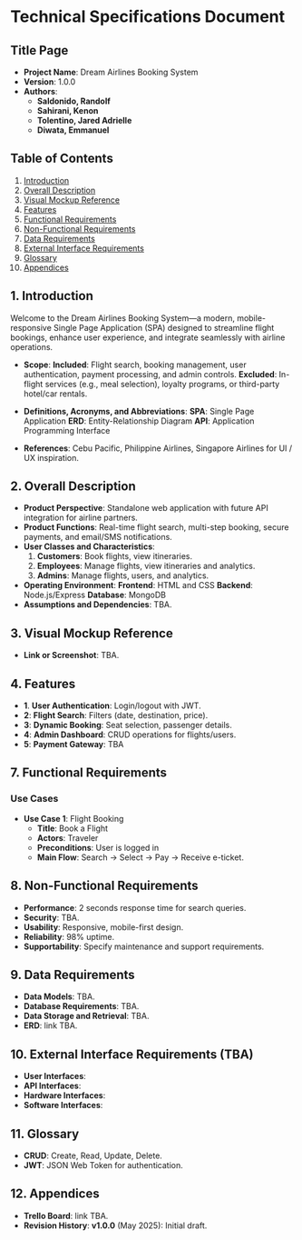 # Technical Specifications Document

## Title Page
- **Project Name**: Dream Airlines Booking System
- **Version**: 1.0.0
- **Authors**: 
  - **Saldonido, Randolf**  
  - **Sahirani, Kenon**  
  - **Tolentino, Jared Adrielle**  
  - **Diwata, Emmanuel**  

## Table of Contents
1. [Introduction](#1-introduction)
2. [Overall Description](#2-overall-description)
3. [Visual Mockup Reference](#3-visual-mockup-reference)
4. [Features](#4-features)
5. [Functional Requirements](#7-functional-requirements)
6. [Non-Functional Requirements](#8-non-functional-requirements)
7. [Data Requirements](#9-data-requirements)
8. [External Interface Requirements](#10-external-interface-requirements)
9. [Glossary](#11-glossary)
10. [Appendices](#12-appendices)

## 1. Introduction
Welcome to the Dream Airlines Booking System—a modern, mobile-responsive Single Page Application (SPA) designed to streamline flight bookings, enhance user experience, and integrate seamlessly with airline operations.

- **Scope**:
  **Included**: Flight search, booking management, user authentication, payment processing, and admin controls.
  **Excluded**: In-flight services (e.g., meal selection), loyalty programs, or third-party hotel/car rentals.

- **Definitions, Acronyms, and Abbreviations**:
  **SPA**: Single Page Application
  **ERD**: Entity-Relationship Diagram
  **API**: Application Programming Interface

- **References**: Cebu Pacific, Philippine Airlines, Singapore Airlines for UI / UX inspiration.

## 2. Overall Description
- **Product Perspective**: Standalone web application with future API integration for airline partners.
- **Product Functions**: Real-time flight search, multi-step booking, secure payments, and email/SMS notifications.
- **User Classes and Characteristics**:
  1. **Customers**: Book flights, view itineraries.
  2. **Employees**: Manage flights, view itineraries and analytics.
  3. **Admins**: Manage flights, users, and analytics.
- **Operating Environment**:
  **Frontend**: HTML and CSS
  **Backend**: Node.js/Express
  **Database**: MongoDB
- **Assumptions and Dependencies**: TBA.

## 3. Visual Mockup Reference
- **Link or Screenshot**: TBA.

## 4. Features
- **1**. **User Authentication**: Login/logout with JWT.
- **2**: **Flight Search**: Filters (date, destination, price).
- **3**: **Dynamic Booking**: Seat selection, passenger details.
- **4**: **Admin Dashboard**: CRUD operations for flights/users.
- **5**: **Payment Gateway**: TBA

## 7. Functional Requirements
### Use Cases
- **Use Case 1**: Flight Booking
  - **Title**: Book a Flight
  - **Actors**: Traveler
  - **Preconditions**: User is logged in
  - **Main Flow**: Search → Select → Pay → Receive e-ticket.

## 8. Non-Functional Requirements
- **Performance**: 2 seconds response time for search queries.
- **Security**: TBA.
- **Usability**: Responsive, mobile-first design.
- **Reliability**: 98% uptime.
- **Supportability**: Specify maintenance and support requirements.

## 9. Data Requirements
- **Data Models**: TBA.
- **Database Requirements**: TBA.
- **Data Storage and Retrieval**: TBA.
- **ERD**: link TBA.

## 10. External Interface Requirements (TBA)
- **User Interfaces**: 
- **API Interfaces**:
- **Hardware Interfaces**: 
- **Software Interfaces**: 

## 11. Glossary
- **CRUD**: Create, Read, Update, Delete.
- **JWT**: JSON Web Token for authentication.

## 12. Appendices
- **Trello Board**: link TBA.
- **Revision History**: 
  **v1.0.0** (May 2025): Initial draft.